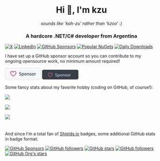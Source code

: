 <h1 align="center">Hi 👋, I'm kzu</h1>
<p align="center"><i>sounds like 'kah-zu' rather than 'kzoo' :)</i></p>
<h3 align="center">A hardcore .NET/C# developer from Argentina</h3>

[![X](https://img.shields.io/badge/X-@kzu-blue?logo=twitter&logoColor=1D9BF0&labelColor=black)](https://x.com/kzu)
[![LinkedIn](https://img.shields.io/badge/LinkedIn-danielkzu-0A66C2.svg?logo=linkedin&logoColor=0A66C2&labelColor=silver)]([https://discord.gg/8PtpGdu](https://linkedin.com/in/danielcazzulino))
[![GitHub Sponsors](https://img.shields.io/github/sponsors/devlooped?style=social&logo=githubsponsors)](https://github.com/sponsors/devlooped)
[![Popular NuGets](https://img.shields.io/endpoint?label=popular%20nugets&style=social&logo=nuget&url=https%3A%2F%2Fsponsorlink.devlooped.com%2Fnuget%2Fall)](https://www.nuget.org/profiles/devlooped)
[![Daily Downloads](https://img.shields.io/endpoint?label=daily%20downloads&style=social&logo=nuget&url=https%3A%2F%2Fsponsorlink.devlooped.com%2Fnuget%2Fdl)](https://www.nuget.org/profiles/devlooped)

I have set up a GitHub sponsor account so you can contribute to my ongoing opensource work, no minimum amount required!

[![Sponsor me 💜](https://raw.githubusercontent.com/devlooped/sponsors/main/sponsor.png#gh-light-mode-only "Sponsor me 💜")](https://github.com/sponsors/devlooped#gh-light-mode-only)
[![Sponsor me 💜](https://raw.githubusercontent.com/devlooped/sponsors/main/sponsor-dark.png#gh-dark-mode-only "Sponsor me 💜")](https://github.com/sponsors/devlooped#gh-dark-mode-only)

Some fancy stats about my favorite hobby (coding on GitHub, of course!):

<p>
<picture>
  <source
    srcset="https://github-readme-stats.vercel.app/api?username=kzu&show_icons=true&locale=en&show=discussions_answered&theme=dark&custom_title=Kzu%20Stats%20In%20A%20Nutshell"
    media="(prefers-color-scheme: dark)" />
  <source
    srcset="https://github-readme-stats.vercel.app/api?username=kzu&show_icons=true&locale=en&show=discussions_answered&custom_title=Kzu%20Stats%20In%20A%20Nutshell"
    media="(prefers-color-scheme: light), (prefers-color-scheme: no-preference)" />
  <img align="center" src="https://github-readme-stats.vercel.app/api?username=kzu&show_icons=true&locale=en&show=discussions_answered&custom_title=Kzu%20Stats%20In%20A%20Nutshell" />
</picture>
</p>

<p>
<picture>
  <source
    srcset="https://github-readme-streak-stats.herokuapp.com/?user=kzu&theme=dark"
    media="(prefers-color-scheme: dark)" />
  <source
    srcset="https://github-readme-streak-stats.herokuapp.com/?user=kzu"
    media="(prefers-color-scheme: light), (prefers-color-scheme: no-preference)" />
  <img align="center" src="https://github-readme-streak-stats.herokuapp.com/?user=kzu" />
</picture>
</p>

<p>
<picture>
  <source
    srcset="https://github-readme-stats.vercel.app/api/top-langs?username=kzu&show_icons=true&layout=compact&theme=dark&size_weight=0.5&count_weight=0.5"
    media="(prefers-color-scheme: dark)" />
  <source
    srcset="https://github-readme-stats.vercel.app/api/top-langs?username=kzu&show_icons=true&layout=compact&size_weight=0.5&count_weight=0.5"
    media="(prefers-color-scheme: light), (prefers-color-scheme: no-preference)" />
  <img align="center" src="https://github-readme-stats.vercel.app/api/top-langs?username=kzu&show_icons=true&layout=compact&size_weight=0.5&count_weight=0.5" />
</picture>
</p>
<h1></h1>

And since I'm a total fan of [Shields.io](https://shields.io) badges, some additional GitHub stats in badge format:  

[![GitHub Sponsors](https://img.shields.io/github/sponsors/devlooped?style=social&logo=githubsponsors)](https://github.com/sponsors/devlooped)
[![GitHub followers](https://img.shields.io/github/followers/kzu?logo=GitHub&label=@kzu%20followers)](https://github.com/kzu)
[![GitHub stars](https://img.shields.io/github/stars/kzu?logo=GitHub&label=@kzu%20stars&affiliations=OWNER,COLLABORATOR&color=FFC83D)](https://github.com/kzu)
[![GitHub followers](https://img.shields.io/github/followers/devlooped?logo=GitHub&label=@devlooped%20followers)](https://github.com/devlooped)
[![GitHub Org's stars](https://img.shields.io/github/stars/devlooped?logo=GitHub&label=@devlooped%20stars)](https://github.com/devlooped)
